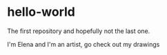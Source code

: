 # hello-world
The first repository and hopefully not the last one. 

I'm Elena and I'm an artist, go check out my drawings
